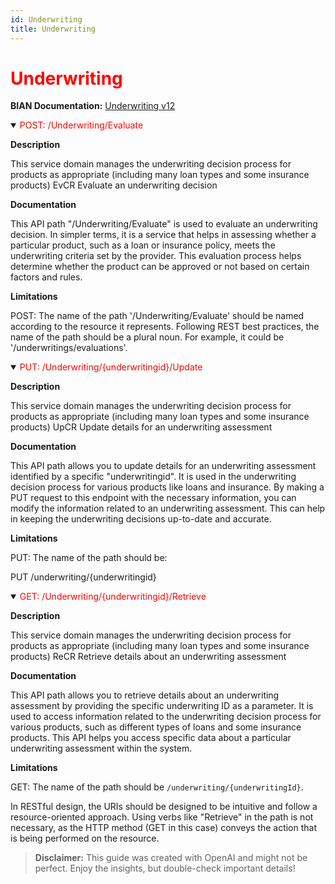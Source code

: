 ```yaml
---
id: Underwriting
title: Underwriting
---
```


<h1 style='color:red;'>Underwriting</h1>

**BIAN Documentation:** [Underwriting v12](https://app.swaggerhub.com/apis/BIAN-3/Underwriting/12.0.0)

<details open>
  <summary><span style='color:red;'>POST: /Underwriting/Evaluate</span></summary>

  **Description**

  This service domain manages the underwriting decision process for products as appropriate (including many loan types and some insurance products) EvCR Evaluate an underwriting decision

  **Documentation**

  This API path "/Underwriting/Evaluate" is used to evaluate an underwriting decision. In simpler terms, it is a service that helps in assessing whether a particular product, such as a loan or insurance policy, meets the underwriting criteria set by the provider. This evaluation process helps determine whether the product can be approved or not based on certain factors and rules.

  **Limitations**

  POST: The name of the path '/Underwriting/Evaluate' should be named according to the resource it represents. Following REST best practices, the name of the path should be a plural noun. For example, it could be '/underwritings/evaluations'.

</details>

<details open>
  <summary><span style='color:red;'>PUT: /Underwriting/{underwritingid}/Update</span></summary>

  **Description**

  This service domain manages the underwriting decision process for products as appropriate (including many loan types and some insurance products) UpCR Update details for an underwriting assessment

  **Documentation**

  This API path allows you to update details for an underwriting assessment identified by a specific "underwritingid". It is used in the underwriting decision process for various products like loans and insurance. By making a PUT request to this endpoint with the necessary information, you can modify the information related to an underwriting assessment. This can help in keeping the underwriting decisions up-to-date and accurate.

  **Limitations**

  PUT: The name of the path should be:

PUT /underwriting/{underwritingid}

</details>

<details open>
  <summary><span style='color:red;'>GET: /Underwriting/{underwritingid}/Retrieve</span></summary>

  **Description**

  This service domain manages the underwriting decision process for products as appropriate (including many loan types and some insurance products) ReCR Retrieve details about an underwriting assessment

  **Documentation**

  This API path allows you to retrieve details about an underwriting assessment by providing the specific underwriting ID as a parameter. It is used to access information related to the underwriting decision process for various products, such as different types of loans and some insurance products. This API helps you access specific data about a particular underwriting assessment within the system.

  **Limitations**

  GET: The name of the path should be `/underwriting/{underwritingId}`. 

In RESTful design, the URIs should be designed to be intuitive and follow a resource-oriented approach. Using verbs like "Retrieve" in the path is not necessary, as the HTTP method (GET in this case) conveys the action that is being performed on the resource.

</details>

> **Disclaimer:** This guide was created with OpenAI and might not be perfect. Enjoy the insights, but double-check important details!

